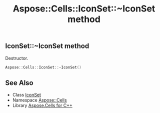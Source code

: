﻿---
title: Aspose::Cells::IconSet::~IconSet method
linktitle: ~IconSet
second_title: Aspose.Cells for C++ API Reference
description: 'Aspose::Cells::IconSet::~IconSet method. Destructor in C++.'
type: docs
weight: 200
url: /cpp/aspose.cells/iconset/~iconset/
---
## IconSet::~IconSet method


Destructor.

```cpp
Aspose::Cells::IconSet::~IconSet()
```

## See Also

* Class [IconSet](../)
* Namespace [Aspose::Cells](../../)
* Library [Aspose.Cells for C++](../../../)

